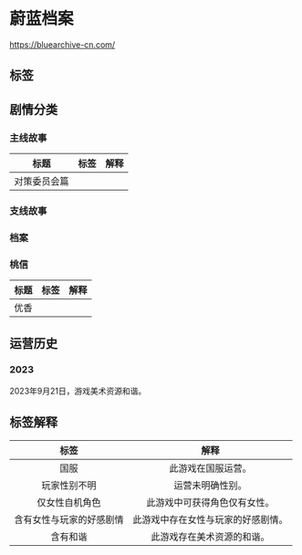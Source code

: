 # 蔚蓝档案
https://bluearchive-cn.com/

## 标签 
<Badge text="国服" type="info"/> <Badge text="玩家性别不明" type="info"/>  <Badge text="仅女性自机角色" type="tip"/> <Badge text="含有女性与玩家的好感剧情" type="tip"/> <Badge text="含有和谐" type="warning"/>

## 剧情分类

### 主线故事
|标题|标签|解释|
|:-:|:-:|:-:|
|对策委员会篇|||
### 支线故事
### 档案
### 桃信
|标题|标签|解释|
|:-:|:-:|:-:|
|优香|<Badge text="含有女性与玩家的好感剧情" type="tip"/>||

## 运营历史

### 2023
2023年9月21日，游戏美术资源和谐。

## 标签解释
|标签|解释|
|:-:|:-:|
|国服|此游戏在国服运营。|
|玩家性别不明|运营未明确性别。|
|仅女性自机角色|此游戏中可获得角色仅有女性。|
|含有女性与玩家的好感剧情|此游戏中存在女性与玩家的好感剧情。|
|含有和谐|此游戏存在美术资源的和谐。|